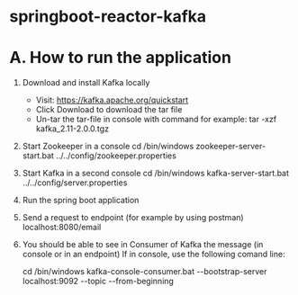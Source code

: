 # springboot-reactor-kafka

  # A. How to run the application

  1. Download and install Kafka locally
     - Visit: https://kafka.apache.org/quickstart
     - Click Download to download the tar file
     - Un-tar the tar-file in console with command for example: tar -xzf kafka_2.11-2.0.0.tgz
       
  2. Start Zookeeper in a console
     cd /bin/windows
     zookeeper-server-start.bat ../../config/zookeeper.properties
    
  3. Start Kafka in a second console
     cd /bin/windows
     kafka-server-start.bat ../../config/server.properties

  4. Run the spring boot application

  5. Send a request to endpoint (for example by using postman)
     localhost:8080/email

  6. You should be able to see in Consumer of Kafka the message (in console or in an endpoint)
     If in console, use the following comand line: 
     
     cd /bin/windows
     kafka-console-consumer.bat --bootstrap-server localhost:9092 --topic <MY-TOPIC-NAME> --from-beginning
